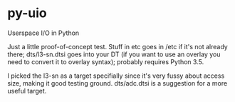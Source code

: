 # py-uio
Userspace I/O in Python

Just a little proof-of-concept test.  Stuff in etc goes in /etc if it's not
already there; dts/l3-sn.dtsi goes into your DT (if you want to use an overlay
you need to convert it to overlay syntax); probably requires Python 3.5.

I picked the l3-sn as a target specifially since it's very fussy about access
size, making it good testing ground.  dts/adc.dtsi is a suggestion for a more
useful target.

